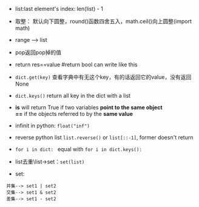 * list:last element's index: len(list) - 1

* 取整： 默认向下圆整，round()函数四舍五入，math.ceil()向上圆整(import math)

* range --> list

* pop返回pop掉的值

* return res==value #return bool can write like this

* ```dict.get(key)```
查看字典中有无这个key，有的话返回它的value，没有返回None

* ```dict.keys()```
return all key in the dict with a list

* **is** will return True if two variables **point to the same object** </br>
  **==** if the objects referred to by the **same value**

* infinit in python: ```float("inf")```

* reverse python list ```list.reverse()``` or ```list[::-1]```, former doesn't return

* ```for i in dict: ``` equal with ```for i in dict.keys():```

* list去重\list->set：`set(list)`

* set: </br>
```
并集--> set1 | set2
交集--> set1 & set2
差集--> set1 - set2
```

